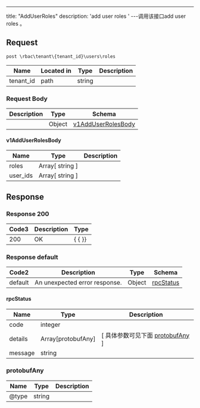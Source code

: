 ---
title: "AddUserRoles"
description: 'add user roles '
---调用该接口add user roles 。



## Request


```
post \rbac\tenant\{tenant_id}\users\roles
```

| Name | Located in | Type | Description | 
| ---- | ---------- | ----------- | ----------- | 
| tenant_id | path | string |  |  

### Request Body 
| Description | Type | Schema |
| ----------- | ------ | ------ |
|  | Object | [v1AddUserRolesBody](#v1AddUserRolesBody) |

#### v1AddUserRolesBody

| Name | Type | Description | 
| ---- | ---- | ----------- |        
| roles | Array[ string ] |  |          
| user_ids | Array[ string ] |  |    



## Response

### Response  200
| Code3 | Description | Type | 
| ---- | ----------- | ------ | 
| 200 | OK | {   { }} |

### Response  default 
| Code2 | Description | Type | Schema |
| ---- | ----------- | ------ | ------ |
| default | An unexpected error response. | Object | [rpcStatus](#rpcStatus) |

#### rpcStatus

| Name | Type | Description | 
| ---- | ---- | ----------- |     
| code | integer |  |          
| details | Array[protobufAny] |  [ 具体参数可见下面 [protobufAny](#protobufAny) ] |       
| message | string |  |   

### protobufAny
| Name | Type | Description | 
| ---- | ---- | ----------- |     
| @type | string |  |   



